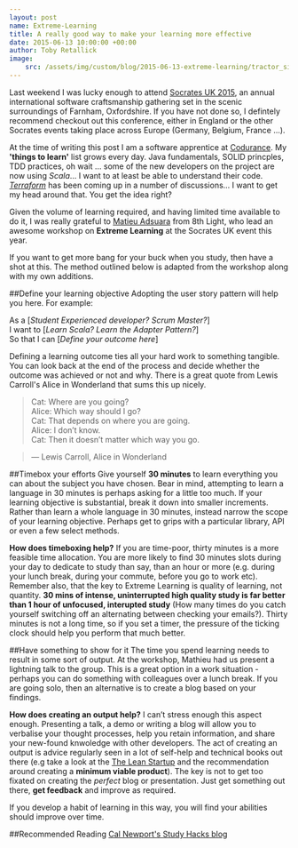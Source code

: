```yaml
---
layout: post
name: Extreme-Learning
title: A really good way to make your learning more effective
date: 2015-06-13 10:00:00 +00:00
author: Toby Retallick
image:
    src: /assets/img/custom/blog/2015-06-13-extreme-learning/tractor_simulator.jpg
---
```


Last weekend I was lucky enough to attend [Socrates UK 2015](http://socratesuk.org), an annual international software craftsmanship gathering set in the scenic surroundings of Farnham, Oxfordshire. If you have not done so, I defintely recommend checkout out this conference, either in England or the other Socrates events taking place across Europe (Germany, Belgium, France ...). 

At the time of writing this post I am a software apprentice at [Codurance](http://www.codurance.com). My <strong>'things to learn'</strong> list grows every day. Java fundamentals, SOLID princples, TDD practices, oh wait … some of the new developers on the project are now using <em>Scala</em>... I want to at least be able to understand their code. <em>[Terraform](http://www.terraform.io)</em> has been coming up in a number of discussions... I want to get my head around that. You get the idea right?

Given the volume of learning required, and having limited time available to do it, I was really grateful to [Matieu Adsuara](http://www.twitter.com/@demonh3x) from 8th Light, who lead an awesome workshop on <strong>Extreme Learning</strong> at the Socrates UK event this year.

If you want to get more bang for your buck when you study, then have a shot at this. The method outlined below is adapted from the workshop along with my own additions.

##Define your learning objective
Adopting the user story pattern will help you here. For example:

As a [<em>Student Experienced developer? Scrum Master?</em>]<br>
I want to [<em>Learn Scala? Learn the Adapter Pattern?</em>]<br>
So that I can [<em>Define your outcome here</em>]<br>

Defining a learning outcome ties all your hard work to something tangible. You can look back at the end of the process and decide whether the outcome was achieved or not and why. There is a great quote from Lewis Carroll's Alice in Wonderland that sums this up nicely.

> Cat: Where are you going?<br>
> Alice: Which way should I go?<br>
> Cat: That depends on where you are going.<br>
> Alice: I don’t know.<br>
> Cat: Then it doesn’t matter which way you go.<br>

> ― Lewis Carroll, Alice in Wonderland

##Timebox your efforts
Give yourself <strong>30 minutes</strong> to learn everything you can about the subject you have chosen. Bear in mind, attempting to learn a language in 30 minutes is perhaps asking for a little too much. If your learning objective is substantial, break it down into smaller increments. Rather than learn a whole language in 30 minutes, instead narrow the scope of your learning objective. Perhaps get to grips with a particular library, API or even a few select methods.

<strong>How does timeboxing help?</strong> If you are time-poor, thirty minutes is a more feasible time allocation. You are more likely to find 30 minutes slots during your day to dedicate to study than say, than an hour or more (e.g. during your lunch break, during your commute, before you go to work etc). Remember also, that the key to Extreme Learning is quality of learning, not quantity. <strong>30 mins of intense, uninterrupted high quality study is far better than 1 hour of unfocused, interupted study</strong> (How many times do you catch yourself switching off an alternating between checking your emails?). Thirty minutes is not a long time, so if you set a timer, the pressure of the ticking clock should help you perform that much better.

##Have something to show for it
The time you spend learning needs to result in some sort of output. At the workshop, Mathieu had us present a lightning talk to the group. This is a great option in a work situation - perhaps you can do something with colleagues over a lunch break. If you are going solo, then an alternative is to create a blog based on your findings. 

<strong>How does creating an output help?</strong> I can’t stress enough this aspect enough. Presenting a talk, a demo or writing a blog will allow you to verbalise your thought processes, help you retain information, and share your new-found knwoledge with other developers. The act of creating an output is advice regularly seen in a lot of self-help and technical books out there (e.g take a look at the [The Lean Startup](http://theleanstartup.com/) and the recommendation around creating a <strong>minimum viable product</strong>). The key is not to get too fixated on creating the <em>perfect</em> blog or presentation. Just get something out there, <strong>get feedback</strong> and improve as required. 

If you develop a habit of learning in this way, you will find your abilities should improve over time.

##Recommended Reading
[Cal Newport's Study Hacks blog](http://calnewport.com/blog/about/)

